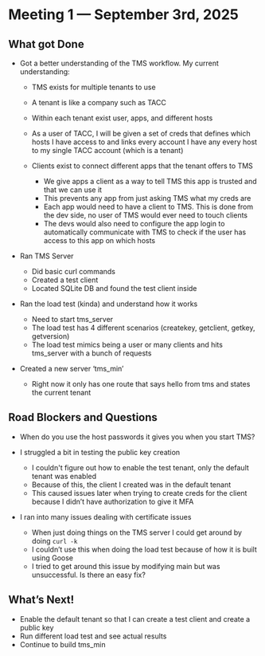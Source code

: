 # Meeting 1 — September 3rd, 2025

## What got Done
- Got a better understanding of the TMS workflow. My current understanding:

    - TMS exists for multiple tenants to use
    - A tenant is like a company such as TACC
    - Within each tenant exist user, apps, and different hosts
    - As a user of TACC, I will be given a set of creds that defines which hosts I have access to and links every account I have any every host to my single TACC account (which is a tenant)
    - Clients exist to connect different apps that the tenant offers to TMS

        - We give apps a client as a way to tell TMS this app is trusted and that we can use it
        - This prevents any app from just asking TMS what my creds are
        - Each app would need to have a client to TMS. This is done from the dev side, no user of TMS would ever need to touch clients
        - The devs would also need to configure the app login to automatically communicate with TMS to check if the user has access to this app on which hosts

- Ran TMS Server

    - Did basic curl commands
    - Created a test client
    - Located SQLite DB and found the test client inside

- Ran the load test (kinda) and understand how it works

    - Need to start tms_server
    - The load test has 4 different scenarios (createkey, getclient, getkey, getversion)
    - The load test mimics being a user or many clients and hits tms_server with a bunch of requests

- Created a new server ‘tms_min’

    - Right now it only has one route that says hello from tms and states the current tenant

## Road Blockers and Questions
- When do you use the host passwords it gives you when you start TMS?
- I struggled a bit in testing the public key creation

    - I couldn't figure out how to enable the test tenant, only the default tenant was enabled
    - Because of this, the client I created was in the default tenant
    - This caused issues later when trying to create creds for the client because I didn’t have authorization to give it MFA

- I ran into many issues dealing with certificate issues

    - When just doing things on the TMS server I could get around by doing `curl -k`
    - I couldn’t use this when doing the load test because of how it is built using Goose
    - I tried to get around this issue by modifying main but was unsuccessful. Is there an easy fix?

## What’s Next!
- Enable the default tenant so that I can create a test client and create a public key
- Run different load test and see actual results
- Continue to build tms_min
